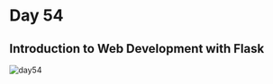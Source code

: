 # Day 54
## Introduction to Web Development with Flask
![day54](https://github.com/diorithaliti/Python/assets/74361197/960e60ff-fab1-4585-9d88-cee1ed06cca2)
